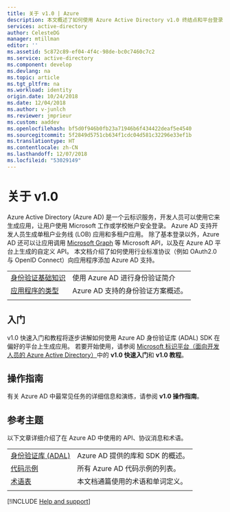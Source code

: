 ```yaml
---
title: 关于 v1.0 | Azure
description: 本文概述了如何使用 Azure Active Directory v1.0 终结点和平台登录 Microsoft 工作和学校帐户。
services: active-directory
author: CelesteDG
manager: mtillman
editor: ''
ms.assetid: 5c872c89-ef04-4f4c-98de-bc0c7460c7c2
ms.service: active-directory
ms.component: develop
ms.devlang: na
ms.topic: article
ms.tgt_pltfrm: na
ms.workload: identity
origin.date: 10/24/2018
ms.date: 12/04/2018
ms.author: v-junlch
ms.reviewer: jmprieur
ms.custom: aaddev
ms.openlocfilehash: bf5d0f946b0fb23a71946b6f434422deaf5e4540
ms.sourcegitcommit: 5f2849d5751cb634f1cdc04d581c32296e33ef1b
ms.translationtype: HT
ms.contentlocale: zh-CN
ms.lasthandoff: 12/07/2018
ms.locfileid: "53029149"
---
```

# <a name="about-v10"></a>关于 v1.0

Azure Active Directory (Azure AD) 是一个云标识服务，开发人员可以使用它来生成应用，让用户使用 Microsoft 工作或学校帐户安全登录。 Azure AD 支持开发人员生成单租户业务线 (LOB) 应用和多租户应用。 除了基本登录以外，Azure AD 还可以让应用调用 [Microsoft Graph](https://developer.microsoft.com/en-us/graph/docs/concepts/overview) 等 Microsoft API，以及在 Azure AD 平台上生成的自定义 API。 本文档介绍了如何使用行业标准协议（例如 OAuth2.0 与 OpenID Connect）向应用程序添加 Azure AD 支持。

| | |
| --- | --- |
|[身份验证基础知识](authentication-scenarios.md) | 使用 Azure AD 进行身份验证简介 |
|[应用程序的类型](app-types.md) | Azure AD 支持的身份验证方案概述。 |
| | |

## <a name="get-started"></a>入门

v1.0 快速入门和教程将逐步讲解如何使用 Azure AD 身份验证库 (ADAL) SDK 在偏好的平台上生成应用。 若要开始使用，请参阅 [Microsoft 标识平台（面向开发人员的 Azure Active Directory）](index.yml)中的 **v1.0 快速入门**和 **v1.0 教程**。

## <a name="how-to-guides"></a>操作指南

有关 Azure AD 中最常见任务的详细信息和演练，请参阅 **v1.0 操作指南**。

## <a name="reference-topics"></a>参考主题

以下文章详细介绍了在 Azure AD 中使用的 API、协议消息和术语。

|                                                                                   | |
| ----------------------------------------------------------------------------------| --- |
| [身份验证库 (ADAL)](active-directory-authentication-libraries.md)   | Azure AD 提供的库和 SDK 的概述。 |
| [代码示例](sample-v1-code.md)                                  | 所有 Azure AD 代码示例的列表。 |
| [术语表](developer-glossary.md)                                      | 本文档通篇使用的术语和单词定义。 |
|  |  |


[!INCLUDE [Help and support](../../../includes/active-directory-develop-help-support-include.md)]

